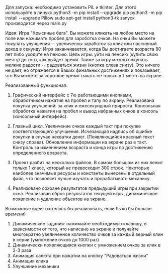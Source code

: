 Для запуска:
необходимо установить PIL и tkinter. Для этого используйте в линукс
python3 -m pip install --upgrade pip
python3 -m pip install --upgrade Pillow
sudo apt-get install python3-tk
запуск производится через main.py

Идея:
Игра "Крысиные бега". Вы можете кликать на любое место на поле или нажимать пробел для зароботка очков. На очки Вы можете покупать улучшения -- увеличенны заработок за клик или пассивный доход в секунду.
Игра заканчивается, когда Вы достигаете возраста 80 лет либо уходите на пенсию. Цель игры: уйти на пенсию (купить свою мечту) до того, как выйдет время.
Также за игру можно покупать мелкие радости -- радоваться жизни (кнопка слева снизу). Это ничего не дает, но отражается в Ваших финальных достижениях и показывает, что Вы можете за короткое время тыкать не только в 1 место на экране.


Реализованный функционал:
1) Графический интерфейс с 7ю работающими кнопками, обработчиком нажатия на пробел и тапу по экрану. Реализована покупка улучшений: за клик и ежесекундный прироста. Консольная обработка нажатия на пробел и вывод набранных очков в консоль (консольный интерфейс). 

2) Главный цикл. Увеличение очков каждый такт при покупке соответствующего улучшения. Исчезающая надпись об ошибке покупки в случае нехватки денег. (Появляющийся красный текст снизу справа). Обновление информации на экране раз в такт. Контроль за изменением возраста и конца игры по достижению определенного возраста.

3) Проект разбит на несколько файлов. В самом большом из них лежит только 1 класс, который не превосходит 300 строк. Некоторые наиболее значимые ресурсы и константы вынесены в отдельный файл, что позволяет лучше изучать и прорабатывать механику.

4) Реализовано сохране результатов предыдущий игры при закрытии окна. Реализован сброс результатов текущей игры, динамическое появление и удаление объектов на экране.


Возможные идеи: (хотелось бы реализовать, если было бы больше времени)
1) Динамические задания: нажимайте необходимую клавишу, в зависимости от того, что написано на экране и получайте многократно увеличенное количество очков за каждый верный клин в серии (умножение очков до 1000 раз)
2) Динамически появляющияся кнопки с умножением очков за клик в 2-3 раза
3) Анимация салюта при нажатии на кнопку "Радоваться жизни"
4) Анимация клика
5) Улучшение механики
